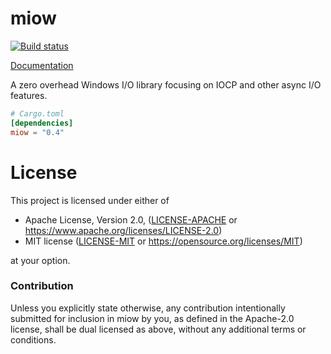 # miow

[![Build status](https://ci.appveyor.com/api/projects/status/tc5lsxokjk86949l?svg=true)](https://ci.appveyor.com/project/alexcrichton/miow)

[Documentation](https://docs.rs/miow)

A zero overhead Windows I/O library focusing on IOCP and other async I/O
features.

```toml
# Cargo.toml
[dependencies]
miow = "0.4"
```

# License

This project is licensed under either of

 * Apache License, Version 2.0, ([LICENSE-APACHE](LICENSE-APACHE) or
   https://www.apache.org/licenses/LICENSE-2.0)
 * MIT license ([LICENSE-MIT](LICENSE-MIT) or
   https://opensource.org/licenses/MIT)

at your option.

### Contribution

Unless you explicitly state otherwise, any contribution intentionally submitted
for inclusion in miow by you, as defined in the Apache-2.0 license, shall be
dual licensed as above, without any additional terms or conditions.
